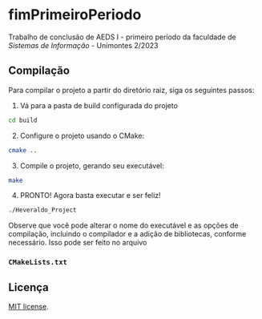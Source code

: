 # fimPrimeiroPeriodo
Trabalho de conclusão de AEDS I - primeiro período da faculdade de *Sistemas de Informação* - Unimontes 2/2023


## Compilação

Para compilar o projeto a partir do diretório raiz, siga os seguintes passos:

1. Vá para a pasta de build configurada do projeto
```bash
cd build
```
2. Configure o projeto usando o CMake:
```bash
cmake ..
```
3. Compile o projeto, gerando seu executável:
```bash
make
```
4. PRONTO! Agora basta executar e ser feliz!
```bash
./Heveraldo_Project
```

Observe que você pode alterar o nome do executável e as opções de compilação, incluindo o compilador e a adição de bibliotecas, conforme necessário. Isso pode ser feito no arquivo 

### `CMakeLists.txt`

## Licença
 [MIT license](https://opensource.org/licenses/MIT).
